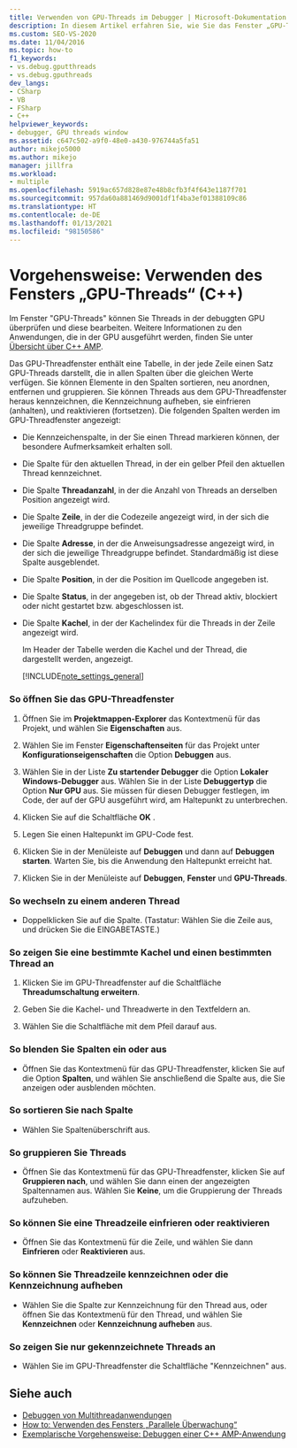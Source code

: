 ```yaml
---
title: Verwenden von GPU-Threads im Debugger | Microsoft-Dokumentation
description: In diesem Artikel erfahren Sie, wie Sie das Fenster „GPU-Threads“ verwenden, um Threads zu untersuchen und mit diesen zu arbeiten, die auf der GPU in der Anwendung ausgeführt werden, die Sie in Visual Studio debuggen.
ms.custom: SEO-VS-2020
ms.date: 11/04/2016
ms.topic: how-to
f1_keywords:
- vs.debug.gputthreads
- vs.debug.gputhreads
dev_langs:
- CSharp
- VB
- FSharp
- C++
helpviewer_keywords:
- debugger, GPU threads window
ms.assetid: c647c502-a9f0-48e0-a430-976744a5fa51
author: mikejo5000
ms.author: mikejo
manager: jillfra
ms.workload:
- multiple
ms.openlocfilehash: 5919ac657d828e87e48b8cfb3f4f643e1187f701
ms.sourcegitcommit: 957da60a881469d9001df1f4ba3ef01388109c86
ms.translationtype: HT
ms.contentlocale: de-DE
ms.lasthandoff: 01/13/2021
ms.locfileid: "98150586"
---
```

# <a name="how-to-use-the-gpu-threads-window-c"></a>Vorgehensweise: Verwenden des Fensters „GPU-Threads“ (C++)
Im Fenster "GPU-Threads" können Sie Threads in der debuggten GPU überprüfen und diese bearbeiten. Weitere Informationen zu den Anwendungen, die in der GPU ausgeführt werden, finden Sie unter [Übersicht über C++ AMP](/cpp/parallel/amp/cpp-amp-overview).

 Das GPU-Threadfenster enthält eine Tabelle, in der jede Zeile einen Satz GPU-Threads darstellt, die in allen Spalten über die gleichen Werte verfügen. Sie können Elemente in den Spalten sortieren, neu anordnen, entfernen und gruppieren. Sie können Threads aus dem GPU-Threadfenster heraus kennzeichnen, die Kennzeichnung aufheben, sie einfrieren (anhalten), und reaktivieren (fortsetzen). Die folgenden Spalten werden im GPU-Threadfenster angezeigt:

- Die Kennzeichenspalte, in der Sie einen Thread markieren können, der besondere Aufmerksamkeit erhalten soll.

- Die Spalte für den aktuellen Thread, in der ein gelber Pfeil den aktuellen Thread kennzeichnet.

- Die Spalte **Threadanzahl**, in der die Anzahl von Threads an derselben Position angezeigt wird.

- Die Spalte **Zeile**, in der die Codezeile angezeigt wird, in der sich die jeweilige Threadgruppe befindet.

- Die Spalte **Adresse**, in der die Anweisungsadresse angezeigt wird, in der sich die jeweilige Threadgruppe befindet. Standardmäßig ist diese Spalte ausgeblendet.

- Die Spalte **Position**, in der die Position im Quellcode angegeben ist.

- Die Spalte **Status**, in der angegeben ist, ob der Thread aktiv, blockiert oder nicht gestartet bzw. abgeschlossen ist.

- Die Spalte **Kachel**, in der der Kachelindex für die Threads in der Zeile angezeigt wird.

  Im Header der Tabelle werden die Kachel und der Thread, die dargestellt werden, angezeigt.

  [!INCLUDE[note_settings_general](../data-tools/includes/note_settings_general_md.md)]

### <a name="to-display-the-gpu-threads-window"></a>So öffnen Sie das GPU-Threadfenster

1. Öffnen Sie im **Projektmappen-Explorer** das Kontextmenü für das Projekt, und wählen Sie **Eigenschaften** aus.

2. Wählen Sie im Fenster **Eigenschaftenseiten** für das Projekt unter **Konfigurationseigenschaften** die Option **Debuggen** aus.

3. Wählen Sie in der Liste **Zu startender Debugger** die Option **Lokaler Windows-Debugger** aus. Wählen Sie in der Liste **Debuggertyp** die Option **Nur GPU** aus. Sie müssen für diesen Debugger festlegen, im Code, der auf der GPU ausgeführt wird, am Haltepunkt zu unterbrechen.

4. Klicken Sie auf die Schaltfläche **OK** .

5. Legen Sie einen Haltepunkt im GPU-Code fest.

6. Klicken Sie in der Menüleiste auf **Debuggen** und dann auf **Debuggen starten**. Warten Sie, bis die Anwendung den Haltepunkt erreicht hat.

7. Klicken Sie in der Menüleiste auf **Debuggen**, **Fenster** und **GPU-Threads**.

### <a name="to-switch-to-a-different-thread"></a>So wechseln zu einem anderen Thread

- Doppelklicken Sie auf die Spalte. (Tastatur: Wählen Sie die Zeile aus, und drücken Sie die EINGABETASTE.)

### <a name="to-display-a-particular-tile-and-thread"></a>So zeigen Sie eine bestimmte Kachel und einen bestimmten Thread an

1. Klicken Sie im GPU-Threadfenster auf die Schaltfläche **Threadumschaltung erweitern**.

2. Geben Sie die Kachel- und Threadwerte in den Textfeldern an.

3. Wählen Sie die Schaltfläche mit dem Pfeil darauf aus.

### <a name="to-display-or-hide-a-column"></a>So blenden Sie Spalten ein oder aus

- Öffnen Sie das Kontextmenü für das GPU-Threadfenster, klicken Sie auf die Option **Spalten**, und wählen Sie anschließend die Spalte aus, die Sie anzeigen oder ausblenden möchten.

### <a name="to-sort-by-a-column"></a>So sortieren Sie nach Spalte

- Wählen Sie Spaltenüberschrift aus.

### <a name="to-group-threads"></a>So gruppieren Sie Threads

- Öffnen Sie das Kontextmenü für das GPU-Threadfenster, klicken Sie auf **Gruppieren nach**, und wählen Sie dann einen der angezeigten Spaltennamen aus. Wählen Sie **Keine**, um die Gruppierung der Threads aufzuheben.

### <a name="to-freeze-or-thaw-a-row-of-threads"></a>So können Sie eine Threadzeile einfrieren oder reaktivieren

- Öffnen Sie das Kontextmenü für die Zeile, und wählen Sie dann **Einfrieren** oder **Reaktivieren** aus.

### <a name="to-flag-or-unflag-a-row-of-threads"></a>So können Sie Threadzeile kennzeichnen oder die Kennzeichnung aufheben

- Wählen Sie die Spalte zur Kennzeichnung für den Thread aus, oder öffnen Sie das Kontextmenü für den Thread, und wählen Sie **Kennzeichnen** oder **Kennzeichnung aufheben** aus.

### <a name="to-display-only-flagged-threads"></a>So zeigen Sie nur gekennzeichnete Threads an

- Wählen Sie im GPU-Threadfenster die Schaltfläche "Kennzeichnen" aus.

## <a name="see-also"></a>Siehe auch
- [Debuggen von Multithreadanwendungen](../debugger/debug-multithreaded-applications-in-visual-studio.md)
- [How to: Verwenden des Fensters „Parallele Überwachung“](../debugger/how-to-use-the-parallel-watch-window.md)
- [Exemplarische Vorgehensweise: Debuggen einer C++ AMP-Anwendung](/cpp/parallel/amp/walkthrough-debugging-a-cpp-amp-application)